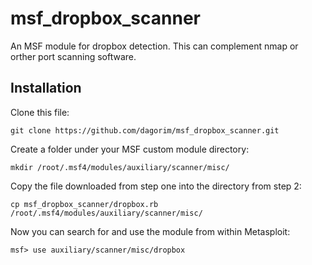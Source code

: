 msf_dropbox_scanner
===================

An MSF module for dropbox detection.  This can complement nmap or orther port scanning software.

## Installation ##

Clone this file:

```git clone https://github.com/dagorim/msf_dropbox_scanner.git```

Create a folder under your MSF custom module directory:

```mkdir /root/.msf4/modules/auxiliary/scanner/misc/```

Copy the file downloaded from step one into the directory from step 2:

```cp msf_dropbox_scanner/dropbox.rb /root/.msf4/modules/auxiliary/scanner/misc/```

Now you can search for and use the module from within Metasploit:

```msf> use auxiliary/scanner/misc/dropbox```
